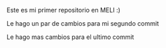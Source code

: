 Este es mi primer repositorio en MELI :)

Le hago un par de cambios para mi segundo commit

Le hago mas cambios para el ultimo commit